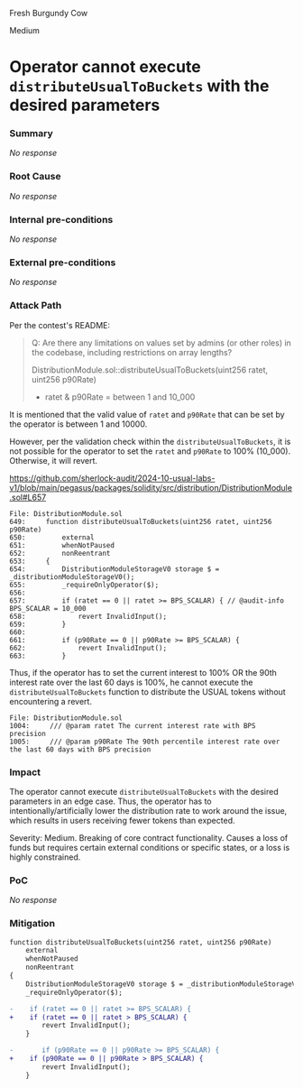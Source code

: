 Fresh Burgundy Cow

Medium

# Operator cannot execute `distributeUsualToBuckets` with the desired parameters

### Summary

_No response_

### Root Cause

_No response_

### Internal pre-conditions

_No response_

### External pre-conditions

_No response_

### Attack Path

Per the contest's README:

> Q: Are there any limitations on values set by admins (or other roles) in the codebase, including restrictions on array lengths?
>
> DistributionModule.sol::distributeUsualToBuckets(uint256 ratet, uint256 p90Rate)
>
> - ratet & p90Rate = between 1 and 10_000

It is mentioned that the valid value of `ratet` and `p90Rate` that can be set by the operator is between 1 and 10000.

However, per the validation check within the `distributeUsualToBuckets`, it is not possible for the operator to set the `ratet` and `p90Rate` to 100% (10_000). Otherwise, it will revert.

https://github.com/sherlock-audit/2024-10-usual-labs-v1/blob/main/pegasus/packages/solidity/src/distribution/DistributionModule.sol#L657

```solidity
File: DistributionModule.sol
649:     function distributeUsualToBuckets(uint256 ratet, uint256 p90Rate)
650:         external
651:         whenNotPaused
652:         nonReentrant
653:     {
654:         DistributionModuleStorageV0 storage $ = _distributionModuleStorageV0();
655:         _requireOnlyOperator($);
656: 
657:         if (ratet == 0 || ratet >= BPS_SCALAR) { // @audit-info BPS_SCALAR = 10_000
658:             revert InvalidInput();
659:         }
660: 
661:         if (p90Rate == 0 || p90Rate >= BPS_SCALAR) {
662:             revert InvalidInput();
663:         }
```

Thus, if the operator has to set the current interest to 100% OR the 90th interest rate over the last 60 days is 100%, he cannot execute the `distributeUsualToBuckets` function to distribute the USUAL tokens without encountering a revert.

```solidity
File: DistributionModule.sol
1004:     /// @param ratet The current interest rate with BPS precision
1005:     /// @param p90Rate The 90th percentile interest rate over the last 60 days with BPS precision
```

### Impact

The operator cannot execute `distributeUsualToBuckets` with the desired parameters in an edge case. Thus, the operator has to intentionally/artificially lower the distribution rate to work around the issue, which results in users receiving fewer tokens than expected.

Severity: Medium. Breaking of core contract functionality. Causes a loss of funds but requires certain external conditions or specific states, or a loss is highly constrained. 

### PoC

_No response_

### Mitigation

```diff
function distributeUsualToBuckets(uint256 ratet, uint256 p90Rate)
    external
    whenNotPaused
    nonReentrant
{
    DistributionModuleStorageV0 storage $ = _distributionModuleStorageV0();
    _requireOnlyOperator($);

-    if (ratet == 0 || ratet >= BPS_SCALAR) {
+    if (ratet == 0 || ratet > BPS_SCALAR) {
        revert InvalidInput();
    }

-		if (p90Rate == 0 || p90Rate >= BPS_SCALAR) {
+    if (p90Rate == 0 || p90Rate > BPS_SCALAR) {
        revert InvalidInput();
    }
```